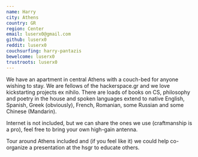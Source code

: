 ```yaml
---
name: Harry
city: Athens
country: GR
region: Center
email: luserx0@gmail.com
github: luserx0
reddit: luserx0
couchsurfing: harry-pantazis
bewelcome: luserx0
trustroots: luserx0
---
```


We have an apartment in central Athens with a couch-bed for anyone wishing to
stay. We are fellows of the hackerspace.gr and we love kickstarting projects ex
nihilo. There are loads of books on CS, philosophy and poetry in the house and
spoken languages extend to native English, Spanish, Greek (obviously), French,
Romanian, some Russian and some Chinese (Mandarin).

Internet is not included, but we can share the ones we use (craftmanship is a
pro), feel free to bring your own high-gain antenna.

Tour around Athens included and (if you feel like it) we could help co-organize a presentation
at the hsgr to educate others.
